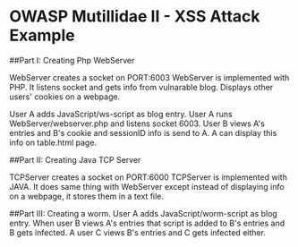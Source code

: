 # OWASP Mutillidae II - XSS Attack Example

##Part I: Creating Php WebServer

WebServer creates a socket on PORT:6003
WebServer is implemented with PHP.
It listens socket and gets info from vulnarable blog. Displays other users' cookies 
on a webpage.

User A adds JavaScript/ws-script as blog entry. User A runs WebServer/webserver.php and listens socket 6003. User B views A's entries and B's cookie and sessionID info is send to A. A can display this info on table.html page. 

##Part II: Creating Java TCP Server

TCPServer creates a socket on PORT:6000
TCPServer is implemented with JAVA.
It does same thing with WebServer except instead of displaying info on a webpage, it stores them in a text file.


##Part III: Creating a worm.
User A adds JavaScript/worm-script as blog entry. When user B views A's entries that script is added to B's entries and B gets infected. A user C views B's entries and C gets infected either.
